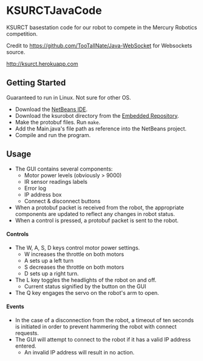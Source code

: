 # KSURCTJavaCode

KSURCT basestation code for our robot to compete in the Mercury Robotics competition.

Credit to https://github.com/TooTallNate/Java-WebSocket for Websockets source.

http://ksurct.herokuapp.com

## Getting Started
Guaranteed to run in Linux.  Not sure for other OS.
* Download the [NetBeans IDE](https://netbeans.org/downloads/index.html).
* Download the ksurobot directory from the [Embedded Repository](https://github.com/ksurct/MercuryRoboticsEmbedded2016/tree/master/ksurobot).
* Make the protobuf files. Run `make`.
* Add the Main.java's file path as reference into the NetBeans project.
* Compile and run the program.

## Usage

* The GUI contains several components:
  * Motor power levels (obviously > 9000)
  * IR sensor readings labels
  * Error log
  * IP address box
  * Connect & disconnect buttons
* When a protobuf packet is received from the robot, the appropriate components are updated to reflect any changes in robot status.
* When a control is pressed, a protobuf packet is sent to the robot.

#### Controls

* The W, A, S, D keys control motor power settings.
  * W increases the throttle on both motors
  * A sets up a left turn
  * S decreases the throttle on both motors
  * D sets up a right turn.
* The L key toggles the headlights of the robot on and off.
  * Current status signified by the button on the GUI  
* The Q key engages the servo on the robot's arm to open.

#### Events
* In the case of a disconnection from the robot, a timeout of ten seconds is initiated in order to prevent hammering the robot with connect requests.
* The GUI will attempt to connect to the robot if it has a valid IP address entered.
  * An invalid IP address will result in no action.
